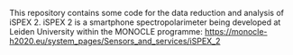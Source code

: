 This repository contains some code for the data reduction and analysis of iSPEX 2.
iSPEX 2 is a smartphone spectropolarimeter being developed at Leiden University within the MONOCLE programme: https://monocle-h2020.eu/system_pages/Sensors_and_services/iSPEX_2
